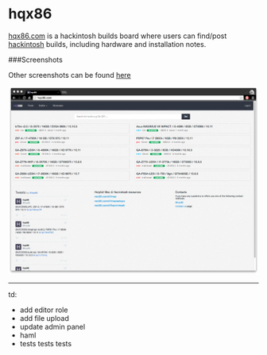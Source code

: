# hqx86
[hqx86.com](http://hqx86.com/) is a hackintosh builds board where users can find/post [hackintosh](https://en.wikipedia.org/wiki/OSx86) builds, including hardware and installation notes.

###Screenshots

Other screenshots can be found [here](/screenshots)

![home page](screenshots/home.png)


---

td:

- add editor role
- add file upload
- update admin panel
- haml
- tests tests tests

